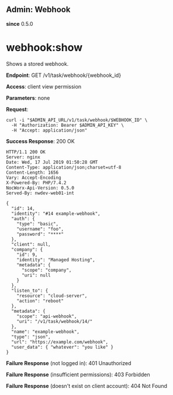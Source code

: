 Admin: Webhook
--------------

**since** 0.5.0

webhook:show
============

Shows a stored webhook.

**Endpoint**:  GET /v1/task/webhook/{webhook_id}

**Access**: client view permission

**Parameters**: none

**Request**:
```
curl -i "$ADMIN_API_URL/v1/task/webhook/$WEBHOOK_ID" \
  -H "Authorization: Bearer $ADMIN_API_KEY" \
  -H "Accept: application/json"
```

**Success Response**: 200 OK
```
HTTP/1.1 200 OK
Server: nginx
Date: Wed, 17 Jul 2019 01:50:28 GMT
Content-Type: application/json;charset=utf-8
Content-Length: 1656
Vary: Accept-Encoding
X-Powered-By: PHP/7.4.2
NocWorx-Api-Version: 0.5.0
Served-By: nwdev-web01-int

{
  "id": 14,
  "identity": "#14 example-webhook",
  "auth": {
    "type": "basic",
    "username": "foo",
    "password": "****"
  },
  "client": null,
  "company": {
    "id": 9,
    "identity": "Managed Hosting",
    "metadata": {
      "scope": "company",
      "uri": null
    }
  },
  "listen_to": {
    "resource": "cloud-server",
    "action": "reboot"
  },
  "metadata": {
    "scope": "api-webhook",
    "uri": "/v1/task/webhook/14/"
  },
  "name": "example-webhook",
  "type": "json",
  "url": "https://example.com/webhook",
  "user_data": { "whatever": "you like" }
}
```

**Failure Response** (not logged in): 401 Unauthorized

**Failure Response** (insufficient permissions): 403 Forbidden

**Failure Response** (doesn't exist on client account): 404 Not Found
